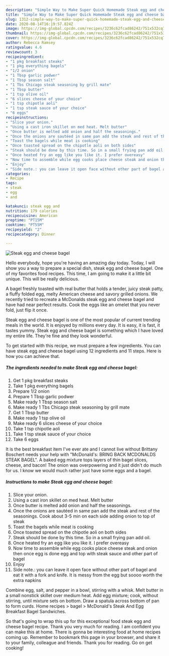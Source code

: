 ```yaml
---
description: "Simple Way to Make Super Quick Homemade Steak egg and cheese bagel"
title: "Simple Way to Make Super Quick Homemade Steak egg and cheese bagel"
slug: 1312-simple-way-to-make-super-quick-homemade-steak-egg-and-cheese-bagel
date: 2020-08-14T16:19:57.824Z
image: https://img-global.cpcdn.com/recipes/3236c62fcad86242/751x532cq70/steak-egg-and-cheese-bagel-recipe-main-photo.jpg
thumbnail: https://img-global.cpcdn.com/recipes/3236c62fcad86242/751x532cq70/steak-egg-and-cheese-bagel-recipe-main-photo.jpg
cover: https://img-global.cpcdn.com/recipes/3236c62fcad86242/751x532cq70/steak-egg-and-cheese-bagel-recipe-main-photo.jpg
author: Rebecca Ramsey
ratingvalue: 4.6
reviewcount: 3
recipeingredient:
- "1 pkg breakfast steaks"
- "1 pkg everything bagels"
- "1/2 onion"
- "1 Tbsp garlic podwer"
- "1 Tbsp season salt"
- "1 Tbs Chicago steak seasoning by grill mate"
- "1 Tbsp butter"
- "1 tsp olive oil"
- "6 slices cheese of your choice"
- "1 tsp chipotle aoli"
- "1 tsp steak sauce of your choice"
- "6 eggs"
recipeinstructions:
- "Slice your onion."
- "Using a cast iron skillet on med heat. Melt butter"
- "Once butter is melted add onion and half the seasonings."
- "Once the onions are sautéed in same pan add the steak and rest of the seasonings. Cook about 3-5 min on each side adding onion to top of steak"
- "Toast the bagels while meat is cooking"
- "Once toasted spread on the chipotle aoli on both sides"
- "Steak should be done by this time. So in a small frying pan add oil."
- "Once heated fry an egg like you like it. I prefer overeasy"
- "Now time to assemble while egg cooks place cheese steak and onion then once egg is done egg and top with steak sauce and other part of bagel"
- "Enjoy"
- "Side note.: you can leave it open face without other part of bagel and eat it with a fork and knife. It is messy from the egg but soooo worth the extra napkins"
categories:
- Recipe
tags:
- steak
- egg
- and

katakunci: steak egg and 
nutrition: 179 calories
recipecuisine: American
preptime: "PT15M"
cooktime: "PT55M"
recipeyield: "2"
recipecategory: Dinner

---
```



![Steak egg and cheese bagel](https://img-global.cpcdn.com/recipes/3236c62fcad86242/751x532cq70/steak-egg-and-cheese-bagel-recipe-main-photo.jpg)

Hello everybody, hope you're having an amazing day today. Today, I will show you a way to prepare a special dish, steak egg and cheese bagel. One of my favorites food recipes. This time, I am going to make it a little bit unique. This will be really delicious.

A bagel freshly toasted with real butter that holds a tender, juicy steak patty, a fluffy folded egg, melty American cheese and savory grilled onions. We recently tried to recreate a McDonalds steak egg and cheese bagel and have had near perfect results. Cook the eggs like an omelet that you never fold, just flip it once.

Steak egg and cheese bagel is one of the most popular of current trending meals in the world. It is enjoyed by millions every day. It is easy, it is fast, it tastes yummy. Steak egg and cheese bagel is something which I have loved my entire life. They're fine and they look wonderful.


To get started with this recipe, we must prepare a few ingredients. You can have steak egg and cheese bagel using 12 ingredients and 11 steps. Here is how you can achieve that.

<!--inarticleads1-->

##### The ingredients needed to make Steak egg and cheese bagel:

1. Get 1 pkg breakfast steaks
1. Take 1 pkg everything bagels
1. Prepare 1/2 onion
1. Prepare 1 Tbsp garlic podwer
1. Make ready 1 Tbsp season salt
1. Make ready 1 Tbs Chicago steak seasoning by grill mate
1. Get 1 Tbsp butter
1. Make ready 1 tsp olive oil
1. Make ready 6 slices cheese of your choice
1. Take 1 tsp chipotle aoli
1. Take 1 tsp steak sauce of your choice
1. Take 6 eggs


It is the best breakfast item I&#39;ve ever ate and I cannot live without Brittany Boschert needs your help with &#34;McDonald&#39;s: BRING BACK MCDONALDS STEAK BAGEL&#34;. A baked egg mixture tops layers of thin bagel slices, cheese, and bacon! The onion was overpowering and it just didn&#39;t do much for us. I know we would much rather just have some eggs and a bagel. 

<!--inarticleads2-->

##### Instructions to make Steak egg and cheese bagel:

1. Slice your onion.
1. Using a cast iron skillet on med heat. Melt butter
1. Once butter is melted add onion and half the seasonings.
1. Once the onions are sautéed in same pan add the steak and rest of the seasonings. Cook about 3-5 min on each side adding onion to top of steak
1. Toast the bagels while meat is cooking
1. Once toasted spread on the chipotle aoli on both sides
1. Steak should be done by this time. So in a small frying pan add oil.
1. Once heated fry an egg like you like it. I prefer overeasy
1. Now time to assemble while egg cooks place cheese steak and onion then once egg is done egg and top with steak sauce and other part of bagel
1. Enjoy
1. Side note.: you can leave it open face without other part of bagel and eat it with a fork and knife. It is messy from the egg but soooo worth the extra napkins


Combine egg, salt, and pepper in a bowl, stirring with a whisk. Melt butter in a small nonstick skillet over medium heat. Add egg mixture; cook, without stirring, until mixture sets on bottom. Draw a spatula across bottom of pan to form curds. Home recipes &gt; bagel &gt; McDonald&#39;s Steak And Egg Breakfast Bagel Sandwiches. 

So that's going to wrap this up for this exceptional food steak egg and cheese bagel recipe. Thank you very much for reading. I am confident you can make this at home. There is gonna be interesting food at home recipes coming up. Remember to bookmark this page in your browser, and share it to your family, colleague and friends. Thank you for reading. Go on get cooking!

